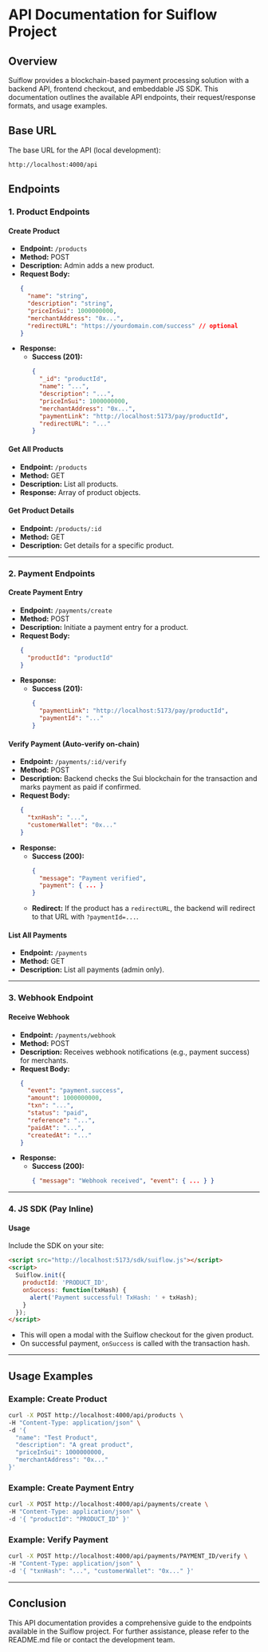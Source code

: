 # API Documentation for Suiflow Project

## Overview
Suiflow provides a blockchain-based payment processing solution with a backend API, frontend checkout, and embeddable JS SDK. This documentation outlines the available API endpoints, their request/response formats, and usage examples.

## Base URL
The base URL for the API (local development):
```
http://localhost:4000/api
```

## Endpoints

### 1. Product Endpoints

#### Create Product
- **Endpoint:** `/products`
- **Method:** POST
- **Description:** Admin adds a new product.
- **Request Body:**
  ```json
  {
    "name": "string",
    "description": "string",
    "priceInSui": 1000000000,
    "merchantAddress": "0x...",
    "redirectURL": "https://yourdomain.com/success" // optional
  }
  ```
- **Response:**
  - **Success (201):**
    ```json
    {
      "_id": "productId",
      "name": "...",
      "description": "...",
      "priceInSui": 1000000000,
      "merchantAddress": "0x...",
      "paymentLink": "http://localhost:5173/pay/productId",
      "redirectURL": "..."
    }
    ```

#### Get All Products
- **Endpoint:** `/products`
- **Method:** GET
- **Description:** List all products.
- **Response:** Array of product objects.

#### Get Product Details
- **Endpoint:** `/products/:id`
- **Method:** GET
- **Description:** Get details for a specific product.

---

### 2. Payment Endpoints

#### Create Payment Entry
- **Endpoint:** `/payments/create`
- **Method:** POST
- **Description:** Initiate a payment entry for a product.
- **Request Body:**
  ```json
  {
    "productId": "productId"
  }
  ```
- **Response:**
  - **Success (201):**
    ```json
    {
      "paymentLink": "http://localhost:5173/pay/productId",
      "paymentId": "..."
    }
    ```

#### Verify Payment (Auto-verify on-chain)
- **Endpoint:** `/payments/:id/verify`
- **Method:** POST
- **Description:** Backend checks the Sui blockchain for the transaction and marks payment as paid if confirmed.
- **Request Body:**
  ```json
  {
    "txnHash": "...",
    "customerWallet": "0x..."
  }
  ```
- **Response:**
  - **Success (200):**
    ```json
    {
      "message": "Payment verified",
      "payment": { ... }
    }
    ```
  - **Redirect:** If the product has a `redirectURL`, the backend will redirect to that URL with `?paymentId=...`.

#### List All Payments
- **Endpoint:** `/payments`
- **Method:** GET
- **Description:** List all payments (admin only).

---

### 3. Webhook Endpoint

#### Receive Webhook
- **Endpoint:** `/payments/webhook`
- **Method:** POST
- **Description:** Receives webhook notifications (e.g., payment success) for merchants.
- **Request Body:**
  ```json
  {
    "event": "payment.success",
    "amount": 1000000000,
    "txn": "...",
    "status": "paid",
    "reference": "...",
    "paidAt": "...",
    "createdAt": "..."
  }
  ```
- **Response:**
  - **Success (200):**
    ```json
    { "message": "Webhook received", "event": { ... } }
    ```

---

### 4. JS SDK (Pay Inline)

#### Usage
Include the SDK on your site:
```html
<script src="http://localhost:5173/sdk/suiflow.js"></script>
<script>
  Suiflow.init({
    productId: 'PRODUCT_ID',
    onSuccess: function(txHash) {
      alert('Payment successful! TxHash: ' + txHash);
    }
  });
</script>
```
- This will open a modal with the Suiflow checkout for the given product.
- On successful payment, `onSuccess` is called with the transaction hash.

---

## Usage Examples

### Example: Create Product
```bash
curl -X POST http://localhost:4000/api/products \
-H "Content-Type: application/json" \
-d '{
  "name": "Test Product",
  "description": "A great product",
  "priceInSui": 1000000000,
  "merchantAddress": "0x..."
}'
```

### Example: Create Payment Entry
```bash
curl -X POST http://localhost:4000/api/payments/create \
-H "Content-Type: application/json" \
-d '{ "productId": "PRODUCT_ID" }'
```

### Example: Verify Payment
```bash
curl -X POST http://localhost:4000/api/payments/PAYMENT_ID/verify \
-H "Content-Type: application/json" \
-d '{ "txnHash": "...", "customerWallet": "0x..." }'
```

---

## Conclusion
This API documentation provides a comprehensive guide to the endpoints available in the Suiflow project. For further assistance, please refer to the README.md file or contact the development team.